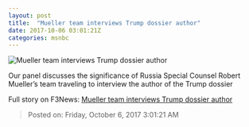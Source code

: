 ```yaml
---
layout: post
title:  "Mueller team interviews Trump dossier author"
date: 2017-10-06 03:01:21Z
categories: msnbc
---
```


![Mueller team interviews Trump dossier author](http://media1.s-nbcnews.com/j/MSNBC/Components/Video/201710/2017-10-06T03-01-21-133Z--1280x720.video_1067x600.jpg)

Our panel discusses the significance of Russia Special Counsel Robert Mueller’s team traveling to interview the author of the Trump dossier


Full story on F3News: [Mueller team interviews Trump dossier author](http://www.f3nws.com/n/XCYFfD)

> Posted on: Friday, October 6, 2017 3:01:21 AM
